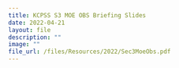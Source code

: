 ```yaml
---
title: KCPSS S3 MOE OBS Briefing Slides
date: 2022-04-21
layout: file
description: ""
image: ""
file_url: /files/Resources/2022/Sec3MoeObs.pdf
---
```

